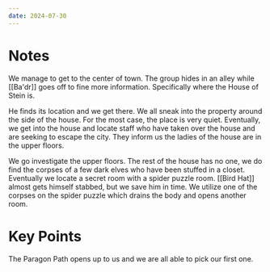```yaml
---
date: 2024-07-30
---
```

# Notes

We manage to get to the center of town. The group hides in an alley while [[Ba'dr]] goes off to fine more information. Specifically where the House of Stein is.

He finds its location and we get there. We all sneak into the property around the side of the house. For the most case, the place is very quiet. Eventually, we get into the house and locate staff who have taken over the house and are seeking to escape the city. They inform us the ladies of the house are in the upper floors.

We go investigate the upper floors. The rest of the house has no one, we do find the corpses of a few dark elves who have been stuffed in a closet. Eventually we locate a secret room with a spider puzzle room. [[Bird Hat]] almost gets himself stabbed, but we save him in time. We utilize one of the corpses on the spider puzzle which drains the body and opens another room. 

# Key Points

The Paragon Path opens up to us and we are all able to pick our first one.